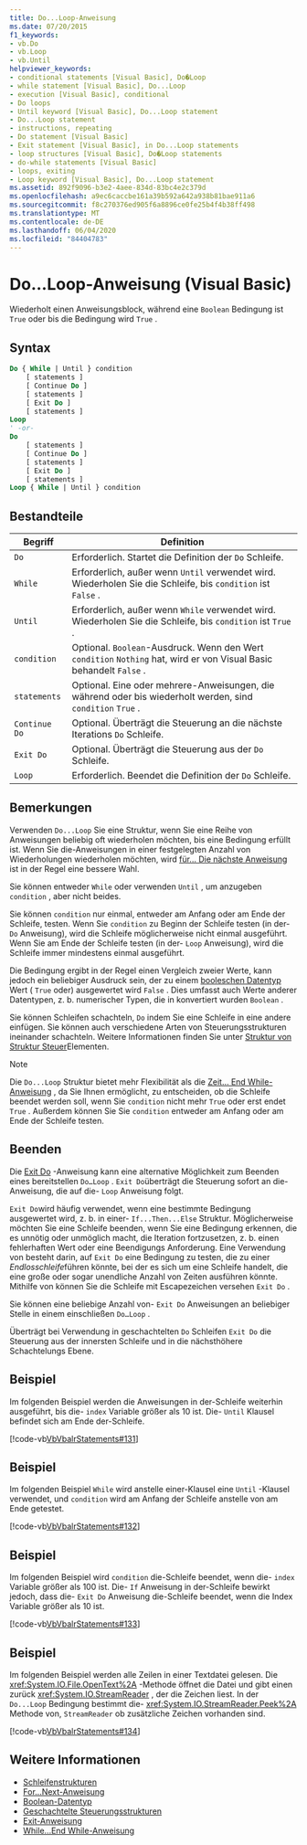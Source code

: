 ```yaml
---
title: Do...Loop-Anweisung
ms.date: 07/20/2015
f1_keywords:
- vb.Do
- vb.Loop
- vb.Until
helpviewer_keywords:
- conditional statements [Visual Basic], Do�Loop
- while statement [Visual Basic], Do...Loop
- execution [Visual Basic], conditional
- Do loops
- Until keyword [Visual Basic], Do...Loop statement
- Do...Loop statement
- instructions, repeating
- Do statement [Visual Basic]
- Exit statement [Visual Basic], in Do...Loop statements
- loop structures [Visual Basic], Do�Loop statements
- do-while statements [Visual Basic]
- loops, exiting
- Loop keyword [Visual Basic], Do...Loop statement
ms.assetid: 892f9096-b3e2-4aee-834d-83bc4e2c379d
ms.openlocfilehash: a9ec6caccbe161a39b592a642a938b81bae911a6
ms.sourcegitcommit: f8c270376ed905f6a8896ce0fe25b4f4b38ff498
ms.translationtype: MT
ms.contentlocale: de-DE
ms.lasthandoff: 06/04/2020
ms.locfileid: "84404783"
---
```

# <a name="doloop-statement-visual-basic"></a>Do...Loop-Anweisung (Visual Basic)
Wiederholt einen Anweisungsblock, während eine `Boolean` Bedingung ist `True` oder bis die Bedingung wird `True` .  
  
## <a name="syntax"></a>Syntax  
  
```vb  
Do { While | Until } condition  
    [ statements ]  
    [ Continue Do ]  
    [ statements ]  
    [ Exit Do ]  
    [ statements ]  
Loop  
' -or-  
Do  
    [ statements ]  
    [ Continue Do ]  
    [ statements ]  
    [ Exit Do ]  
    [ statements ]  
Loop { While | Until } condition  
```  
  
## <a name="parts"></a>Bestandteile  
  
|Begriff|Definition|  
|---|---|  
|`Do`|Erforderlich. Startet die Definition der `Do` Schleife.|  
|`While`|Erforderlich, außer wenn `Until` verwendet wird. Wiederholen Sie die Schleife, bis `condition` ist `False` .|  
|`Until`|Erforderlich, außer wenn `While` verwendet wird. Wiederholen Sie die Schleife, bis `condition` ist `True` .|  
|`condition`|Optional. `Boolean`-Ausdruck. Wenn den Wert `condition` `Nothing` hat, wird er von Visual Basic behandelt `False` .|  
|`statements`|Optional. Eine oder mehrere-Anweisungen, die während oder bis wiederholt werden, sind `condition` `True` .|  
|`Continue Do`|Optional. Überträgt die Steuerung an die nächste Iterations `Do` Schleife.|  
|`Exit Do`|Optional. Überträgt die Steuerung aus der `Do` Schleife.|  
|`Loop`|Erforderlich. Beendet die Definition der `Do` Schleife.|  
  
## <a name="remarks"></a>Bemerkungen  
 Verwenden `Do...Loop` Sie eine Struktur, wenn Sie eine Reihe von Anweisungen beliebig oft wiederholen möchten, bis eine Bedingung erfüllt ist. Wenn Sie die-Anweisungen in einer festgelegten Anzahl von Wiederholungen wiederholen möchten, wird [für... Die nächste Anweisung](for-next-statement.md) ist in der Regel eine bessere Wahl.  
  
 Sie können entweder `While` oder verwenden `Until` , um anzugeben `condition` , aber nicht beides.  
  
 Sie können `condition` nur einmal, entweder am Anfang oder am Ende der Schleife, testen. Wenn Sie `condition` zu Beginn der Schleife testen (in der- `Do` Anweisung), wird die Schleife möglicherweise nicht einmal ausgeführt. Wenn Sie am Ende der Schleife testen (in der- `Loop` Anweisung), wird die Schleife immer mindestens einmal ausgeführt.  
  
 Die Bedingung ergibt in der Regel einen Vergleich zweier Werte, kann jedoch ein beliebiger Ausdruck sein, der zu einem [booleschen Datentyp](../data-types/boolean-data-type.md) Wert ( `True` oder) ausgewertet wird `False` . Dies umfasst auch Werte anderer Datentypen, z. b. numerischer Typen, die in konvertiert wurden `Boolean` .  
  
 Sie können Schleifen schachteln, `Do` indem Sie eine Schleife in eine andere einfügen. Sie können auch verschiedene Arten von Steuerungsstrukturen ineinander schachteln. Weitere Informationen finden Sie unter [Struktur von Struktur Steuer](../../programming-guide/language-features/control-flow/nested-control-structures.md)Elementen.  
  
> [!NOTE]
> Die `Do...Loop` Struktur bietet mehr Flexibilität als die [Zeit... End While-Anweisung](while-end-while-statement.md) , da Sie Ihnen ermöglicht, zu entscheiden, ob die Schleife beendet werden soll, wenn Sie `condition` nicht mehr `True` oder erst endet `True` . Außerdem können Sie Sie `condition` entweder am Anfang oder am Ende der Schleife testen.  
  
## <a name="exit-do"></a>Beenden  
 Die [Exit Do](exit-statement.md) -Anweisung kann eine alternative Möglichkeit zum Beenden eines bereitstellen `Do…Loop` . `Exit Do`überträgt die Steuerung sofort an die-Anweisung, die auf die- `Loop` Anweisung folgt.  
  
 `Exit Do`wird häufig verwendet, wenn eine bestimmte Bedingung ausgewertet wird, z. b. in einer- `If...Then...Else` Struktur. Möglicherweise möchten Sie eine Schleife beenden, wenn Sie eine Bedingung erkennen, die es unnötig oder unmöglich macht, die Iteration fortzusetzen, z. b. einen fehlerhaften Wert oder eine Beendigungs Anforderung. Eine Verwendung von besteht darin, auf `Exit Do` eine Bedingung zu testen, die zu einer *Endlosschleife*führen könnte, bei der es sich um eine Schleife handelt, die eine große oder sogar unendliche Anzahl von Zeiten ausführen könnte. Mithilfe von können Sie die Schleife mit Escapezeichen versehen `Exit Do` .  
  
 Sie können eine beliebige Anzahl von- `Exit Do` Anweisungen an beliebiger Stelle in einem einschließen `Do…Loop` .  
  
 Überträgt bei Verwendung in geschachtelten `Do` Schleifen `Exit Do` die Steuerung aus der innersten Schleife und in die nächsthöhere Schachtelungs Ebene.  
  
## <a name="example"></a>Beispiel  
 Im folgenden Beispiel werden die Anweisungen in der-Schleife weiterhin ausgeführt, bis die- `index` Variable größer als 10 ist. Die- `Until` Klausel befindet sich am Ende der-Schleife.  
  
 [!code-vb[VbVbalrStatements#131](~/samples/snippets/visualbasic/VS_Snippets_VBCSharp/VbVbalrStatements/VB/class10.vb#131)]  
  
## <a name="example"></a>Beispiel  
 Im folgenden Beispiel `While` wird anstelle einer-Klausel eine `Until` -Klausel verwendet, und `condition` wird am Anfang der Schleife anstelle von am Ende getestet.  
  
 [!code-vb[VbVbalrStatements#132](~/samples/snippets/visualbasic/VS_Snippets_VBCSharp/VbVbalrStatements/VB/class10.vb#132)]  
  
## <a name="example"></a>Beispiel  
 Im folgenden Beispiel wird `condition` die-Schleife beendet, wenn die- `index` Variable größer als 100 ist. Die- `If` Anweisung in der-Schleife bewirkt jedoch, dass die- `Exit Do` Anweisung die-Schleife beendet, wenn die Index Variable größer als 10 ist.  
  
 [!code-vb[VbVbalrStatements#133](~/samples/snippets/visualbasic/VS_Snippets_VBCSharp/VbVbalrStatements/VB/class10.vb#133)]  
  
## <a name="example"></a>Beispiel  
 Im folgenden Beispiel werden alle Zeilen in einer Textdatei gelesen. Die <xref:System.IO.File.OpenText%2A> -Methode öffnet die Datei und gibt einen zurück <xref:System.IO.StreamReader> , der die Zeichen liest. In der `Do...Loop` Bedingung bestimmt die- <xref:System.IO.StreamReader.Peek%2A> Methode von, `StreamReader` ob zusätzliche Zeichen vorhanden sind.  
  
 [!code-vb[VbVbalrStatements#134](~/samples/snippets/visualbasic/VS_Snippets_VBCSharp/VbVbalrStatements/VB/class10.vb#134)]  
  
## <a name="see-also"></a>Weitere Informationen

- [Schleifenstrukturen](../../programming-guide/language-features/control-flow/loop-structures.md)
- [For...Next-Anweisung](for-next-statement.md)
- [Boolean-Datentyp](../data-types/boolean-data-type.md)
- [Geschachtelte Steuerungsstrukturen](../../programming-guide/language-features/control-flow/nested-control-structures.md)
- [Exit-Anweisung](exit-statement.md)
- [While...End While-Anweisung](while-end-while-statement.md)
